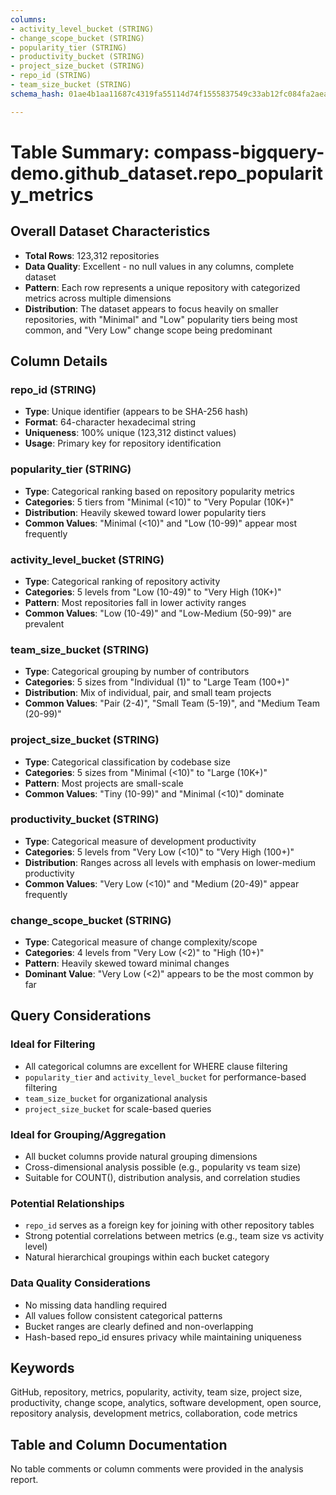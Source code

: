 ```yaml
---
columns:
- activity_level_bucket (STRING)
- change_scope_bucket (STRING)
- popularity_tier (STRING)
- productivity_bucket (STRING)
- project_size_bucket (STRING)
- repo_id (STRING)
- team_size_bucket (STRING)
schema_hash: 01ae4b1aa11687c4319fa55114d74f1555837549c33ab12fc084fa2aea7aa46f

---
```

# Table Summary: compass-bigquery-demo.github_dataset.repo_popularity_metrics

## Overall Dataset Characteristics

- **Total Rows**: 123,312 repositories
- **Data Quality**: Excellent - no null values in any columns, complete dataset
- **Pattern**: Each row represents a unique repository with categorized metrics across multiple dimensions
- **Distribution**: The dataset appears to focus heavily on smaller repositories, with "Minimal" and "Low" popularity tiers being most common, and "Very Low" change scope being predominant

## Column Details

### repo_id (STRING)
- **Type**: Unique identifier (appears to be SHA-256 hash)
- **Format**: 64-character hexadecimal string
- **Uniqueness**: 100% unique (123,312 distinct values)
- **Usage**: Primary key for repository identification

### popularity_tier (STRING)
- **Type**: Categorical ranking based on repository popularity metrics
- **Categories**: 5 tiers from "Minimal (<10)" to "Very Popular (10K+)"
- **Distribution**: Heavily skewed toward lower popularity tiers
- **Common Values**: "Minimal (<10)" and "Low (10-99)" appear most frequently

### activity_level_bucket (STRING)
- **Type**: Categorical ranking of repository activity
- **Categories**: 5 levels from "Low (10-49)" to "Very High (10K+)"
- **Pattern**: Most repositories fall in lower activity ranges
- **Common Values**: "Low (10-49)" and "Low-Medium (50-99)" are prevalent

### team_size_bucket (STRING)
- **Type**: Categorical grouping by number of contributors
- **Categories**: 5 sizes from "Individual (1)" to "Large Team (100+)"
- **Distribution**: Mix of individual, pair, and small team projects
- **Common Values**: "Pair (2-4)", "Small Team (5-19)", and "Medium Team (20-99)"

### project_size_bucket (STRING)
- **Type**: Categorical classification by codebase size
- **Categories**: 5 sizes from "Minimal (<10)" to "Large (10K+)"
- **Pattern**: Most projects are small-scale
- **Common Values**: "Tiny (10-99)" and "Minimal (<10)" dominate

### productivity_bucket (STRING)
- **Type**: Categorical measure of development productivity
- **Categories**: 5 levels from "Very Low (<10)" to "Very High (100+)"
- **Distribution**: Ranges across all levels with emphasis on lower-medium productivity
- **Common Values**: "Very Low (<10)" and "Medium (20-49)" appear frequently

### change_scope_bucket (STRING)
- **Type**: Categorical measure of change complexity/scope
- **Categories**: 4 levels from "Very Low (<2)" to "High (10+)"
- **Pattern**: Heavily skewed toward minimal changes
- **Dominant Value**: "Very Low (<2)" appears to be the most common by far

## Query Considerations

### Ideal for Filtering
- All categorical columns are excellent for WHERE clause filtering
- `popularity_tier` and `activity_level_bucket` for performance-based filtering
- `team_size_bucket` for organizational analysis
- `project_size_bucket` for scale-based queries

### Ideal for Grouping/Aggregation
- All bucket columns provide natural grouping dimensions
- Cross-dimensional analysis possible (e.g., popularity vs team size)
- Suitable for COUNT(), distribution analysis, and correlation studies

### Potential Relationships
- `repo_id` serves as a foreign key for joining with other repository tables
- Strong potential correlations between metrics (e.g., team size vs activity level)
- Natural hierarchical groupings within each bucket category

### Data Quality Considerations
- No missing data handling required
- All values follow consistent categorical patterns
- Bucket ranges are clearly defined and non-overlapping
- Hash-based repo_id ensures privacy while maintaining uniqueness

## Keywords

GitHub, repository, metrics, popularity, activity, team size, project size, productivity, change scope, analytics, software development, open source, repository analysis, development metrics, collaboration, code metrics

## Table and Column Documentation

No table comments or column comments were provided in the analysis report.